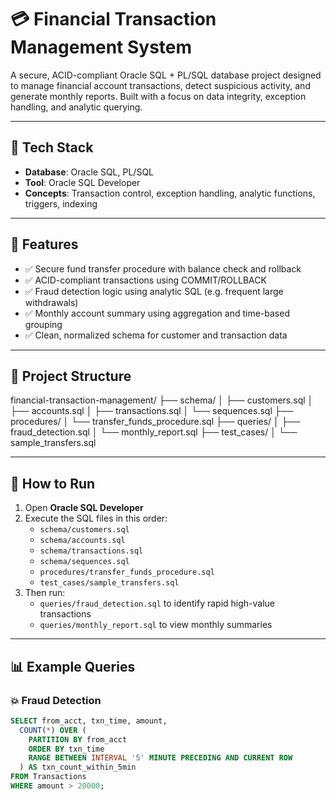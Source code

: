 # 💳 Financial Transaction Management System

A secure, ACID-compliant Oracle SQL + PL/SQL database project designed to manage financial account transactions, detect suspicious activity, and generate monthly reports. Built with a focus on data integrity, exception handling, and analytic querying.

---

## 📌 Tech Stack

- **Database**: Oracle SQL, PL/SQL
- **Tool**: Oracle SQL Developer
- **Concepts**: Transaction control, exception handling, analytic functions, triggers, indexing

---

## 🔧 Features

- ✅ Secure fund transfer procedure with balance check and rollback
- ✅ ACID-compliant transactions using COMMIT/ROLLBACK
- ✅ Fraud detection logic using analytic SQL (e.g. frequent large withdrawals)
- ✅ Monthly account summary using aggregation and time-based grouping
- ✅ Clean, normalized schema for customer and transaction data

---

## 🧾 Project Structure
financial-transaction-management/
├── schema/
│    ├── customers.sql
│    ├── accounts.sql
│    ├── transactions.sql
│    └── sequences.sql
├── procedures/
│ └── transfer_funds_procedure.sql
├── queries/
│ ├── fraud_detection.sql
│ └── monthly_report.sql
├── test_cases/
│ └── sample_transfers.sql



---

## 🧪 How to Run

1. Open **Oracle SQL Developer**
2. Execute the SQL files in this order:
   - `schema/customers.sql`
   - `schema/accounts.sql`
   - `schema/transactions.sql`
   - `schema/sequences.sql`
   - `procedures/transfer_funds_procedure.sql`
   - `test_cases/sample_transfers.sql`
3. Then run:
   - `queries/fraud_detection.sql` to identify rapid high-value transactions
   - `queries/monthly_report.sql` to view monthly summaries

---

## 📊 Example Queries

### 💥 Fraud Detection

```sql
SELECT from_acct, txn_time, amount,
  COUNT(*) OVER (
    PARTITION BY from_acct
    ORDER BY txn_time
    RANGE BETWEEN INTERVAL '5' MINUTE PRECEDING AND CURRENT ROW
  ) AS txn_count_within_5min
FROM Transactions
WHERE amount > 20000;


